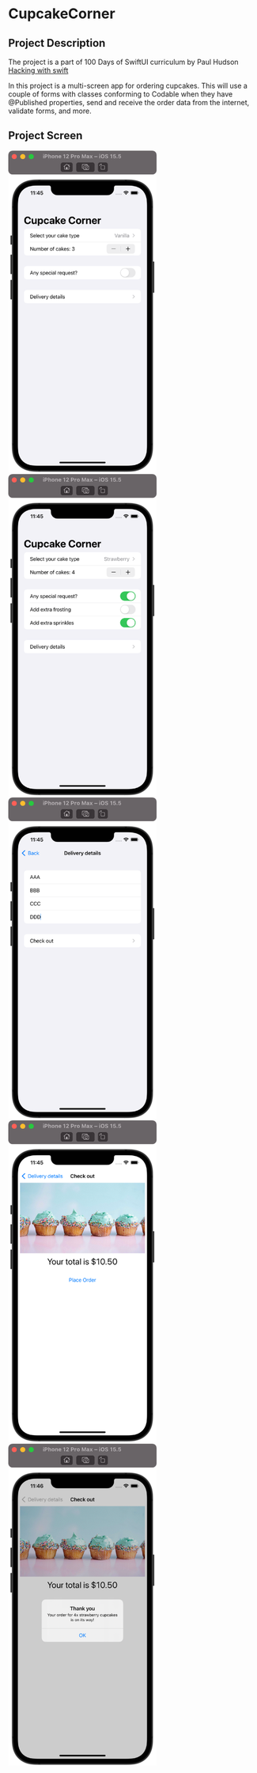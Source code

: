 # CupcakeCorner

## Project Description

The project is a part of 100 Days of SwiftUI curriculum by Paul Hudson [Hacking with swift](https://www.hackingwithswift.com/100/swiftui)

In this project is a multi-screen app for ordering cupcakes. This will use a couple of forms with classes conforming to Codable when they have @Published properties, send and receive the order data from the internet, validate forms, and more.

## Project Screen

<img src="images/CupcakeCorner1.png" width="300"> <img src="images/CupcakeCorner2.png" width="300"> <img src="images/CupcakeCorner3.png" width="300">
<img src="images/CupcakeCorner4.png" width="300"> <img src="images/CupcakeCorner5.png" width="300">


